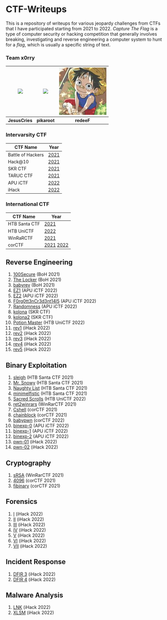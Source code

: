 # CTF-Writeups
This is a repository of writeups for various jeopardy challenges from CTFs that I have participated starting from 2021 to 2022. *Capture The Flag* is a type of computer security or hacking competition that generally involves breaking, investigating and reverse engineering a computer system to hunt for a *flag*, which is usually a specific string of text.

### Team x0rry
| ![](https://avatars.githubusercontent.com/u/62108395?s=150&v=4) | ![](https://avatars.githubusercontent.com/u/107750005?s=150&v=4) | ![](./resources/redeeF.jpg) |
|:---------------------------------------------------------------:|:----------------------------------------------------------------:|:---------------------------:|
| **JesusCries**                                                  | **pikaroot**                                                     | **redeeF**                  |

### Intervarsity CTF
| CTF Name           | Year                                                         |
|--------------------|--------------------------------------------------------------|
| Battle of Hackers  | [2021](BoH2021) |
| Hack@10            | [2021](HACK@10) |
| SKR CTF            | [2021](SKR%20CTF) |
| TARUC CTF          | [2021](TARUC%20CTF%20Season%201) |
| APU iCTF           | [2022](iCTF%202022) |
| iHack              | [2022](iHack2022%20Qualifying%20Round) |

### International CTF
| CTF Name           | Year                                                         |
|--------------------|--------------------------------------------------------------|
| HTB Santa CTF      | [2021](HTB%20Santa%202021) |
| HTB UniCTF         | [2022](HTB%20UniCTF%202022) |
| WinRaRCTF          | [2021](WinRaRCTF) |
| corCTF             | [2021](corCTF) [2022](corCTF) |

## Reverse Engineering
1. [100Secure](BoH2021/100Secure) (BoH 2021)
2. [The Locker](BoH2021/The_Locker) (BoH 2021)
3. [babyrev](BoH2021/babyrev) (BoH 2021)
4. [EZ1](iCTF%202022/rev) (APU iCTF 2022)
5. [EZ2](iCTF%202022/rev) (APU iCTF 2022)
6. [F0rg0tt3nCr3d3nt14l5](iCTF%202022/rev) (APU iCTF 2022)
7. [Randomness](iCTF%202022/rev) (APU iCTF 2022)
8. [kolona](SKR%20CTF/rev/kolona) (SKR CTF)
9. [kolona2](SKR%20CTF/rev/kolona2) (SKR CTF)
10. [Potion Master](HTB%20UniCTF%202022/rev/Potion%20Master) (HTB UniCTF 2022)
11. [rev1](iHack2022%20Qualifying%20Round/rev/rev1) (iHack 2022)
12. [rev2](iHack2022%20Qualifying%20Round/rev/rev2) (iHack 2022)
13. [rev3](iHack2022%20Qualifying%20Round/rev/rev3) (iHack 2022)
14. [rev4](iHack2022%20Qualifying%20Round/rev/rev4) (iHack 2022)
15. [rev5](iHack2022%20Qualifying%20Round/rev/rev5) (iHack 2022)

## Binary Exploitation
1. [sleigh](HTB%20Santa%202021/pwn/pwn-01%20sleigh) (HTB Santa CTF 2021)
2. [Mr. Snowy](HTB%20Santa%202021/pwn/pwn-02%20mr_snowy) (HTB Santa CTF 2021)
3. [Naughty List](HTB%20Santa%202021/pwn/pwn-03%20naughty_list) (HTB Santa CTF 2021)
4. [minimelfistic](HTB%20Santa%202021/pwn/pwn-04%20minimelfistic) (HTB Santa CTF 2021)
5. [Sacred Scrolls](HTB%20UniCTF%202022/pwn/Sacred%20Scrolls) (HTB UniCTF 2022)
6. [ret2winrars](WinRaRCTF/pwn/ret2winrars) (WinRarCTF 2021)
7. [Cshell](corCTF/pwn/Cshell) (corCTF 2021)
8. [chainblock](corCTF/pwn/chainblockcor) (corCTF 2021)
9. [babypwn](corCTF/pwn/babypwn) (corCTF 2022)
10. [binexp-0](iCTF%202022/pwn/binexp-0) (APU iCTF 2022)
11. [binexp-1](iCTF%202022/pwn/binexp-1) (APU iCTF 2022)
12. [binexp-2](iCTF%202022/pwn/binexp-2) (APU iCTF 2022)
13. [pwn-01](iHack2022%20Qualifying%20Round/pwn/pwn-01) (iHack 2022)
14. [pwn-02](iHack2022%20Qualifying%20Round/pwn/pwn-02) (iHack 2022)

## Cryptography
1. [sRSA](WinRaRCTF/crypto/sRSA) (WinRarCTF 2021)
2. [4096](corCTF/crypto/4096) (corCTF 2021)
3. [fibinary](corCTF/crypto/fibinary) (corCTF 2021)

## Forensics
1. [I](iHack2022%20Qualifying%20Round/forensics) (iHack 2022)
2. [II](iHack2022%20Qualifying%20Round/forensics) (iHack 2022)
3. [III](iHack2022%20Qualifying%20Round/forensics) (iHack 2022)
4. [IV](iHack2022%20Qualifying%20Round/forensics) (iHack 2022)
5. [V](iHack2022%20Qualifying%20Round/forensics) (iHack 2022)
6. [VI](iHack2022%20Qualifying%20Round/forensics) (iHack 2022)
7. [VII](iHack2022%20Qualifying%20Round/forensics) (iHack 2022)

## Incident Response
1. [DFIR 3](iHack2022%20Qualifying%20Round/DFIR/DFIR%203) (iHack 2022)
2. [DFIR 4](iHack2022%20Qualifying%20Round/DFIR/DFIR%204) (iHack 2022)

## Malware Analysis
1. [LNK](iHack2022%20Qualifying%20Round/malware/LNK) (iHack 2022)
2. [XLSM](iHack2022%20Qualifying%20Round/malware/XLSM) (iHack 2022)
